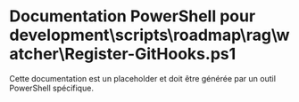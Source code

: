 # Documentation PowerShell pour development\scripts\roadmap\rag\watcher\Register-GitHooks.ps1

Cette documentation est un placeholder et doit être générée par un outil PowerShell spécifique.
